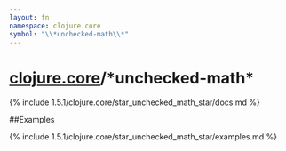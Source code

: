 ```yaml
---
layout: fn
namespace: clojure.core
symbol: "\\*unchecked-math\\*"
---
```


# [clojure.core](../)/\*unchecked-math\*

{% include 1.5.1/clojure.core/star_unchecked_math_star/docs.md %}

##Examples

{% include 1.5.1/clojure.core/star_unchecked_math_star/examples.md %}

